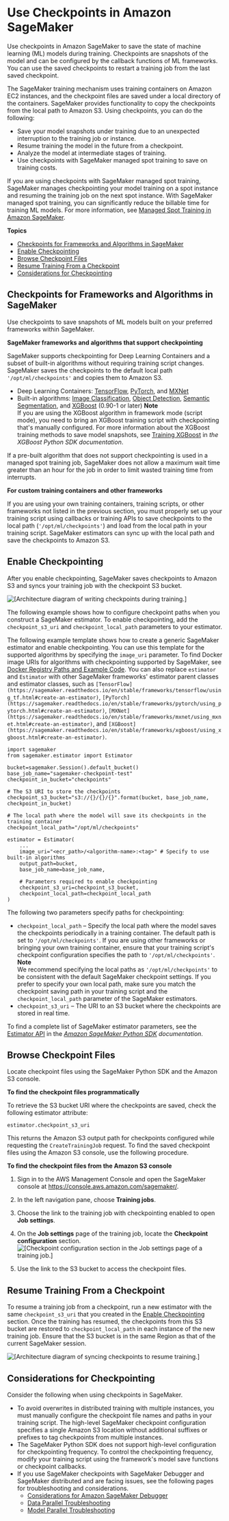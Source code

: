 # Use Checkpoints in Amazon SageMaker<a name="model-checkpoints"></a>

Use checkpoints in Amazon SageMaker to save the state of machine learning \(ML\) models during training\. Checkpoints are snapshots of the model and can be configured by the callback functions of ML frameworks\. You can use the saved checkpoints to restart a training job from the last saved checkpoint\. 

The SageMaker training mechanism uses training containers on Amazon EC2 instances, and the checkpoint files are saved under a local directory of the containers\. SageMaker provides functionality to copy the checkpoints from the local path to Amazon S3\. Using checkpoints, you can do the following:
+ Save your model snapshots under training due to an unexpected interruption to the training job or instance\.
+ Resume training the model in the future from a checkpoint\.
+ Analyze the model at intermediate stages of training\.
+ Use checkpoints with SageMaker managed spot training to save on training costs\.

If you are using checkpoints with SageMaker managed spot training, SageMaker manages checkpointing your model training on a spot instance and resuming the training job on the next spot instance\. With SageMaker managed spot training, you can significantly reduce the billable time for training ML models\. For more information, see [Managed Spot Training in Amazon SageMaker](model-managed-spot-training.md)\.

**Topics**
+ [Checkpoints for Frameworks and Algorithms in SageMaker](#model-checkpoints-whats-supported)
+ [Enable Checkpointing](#model-checkpoints-enable)
+ [Browse Checkpoint Files](#model-checkpoints-saved-file)
+ [Resume Training From a Checkpoint](#model-checkpoints-resume)
+ [Considerations for Checkpointing](#model-checkpoints-considerations)

## Checkpoints for Frameworks and Algorithms in SageMaker<a name="model-checkpoints-whats-supported"></a>

Use checkpoints to save snapshots of ML models built on your preferred frameworks within SageMaker\.

**SageMaker frameworks and algorithms that support checkpointing**

SageMaker supports checkpointing for Deep Learning Containers and a subset of built\-in algorithms without requiring training script changes\. SageMaker saves the checkpoints to the default local path `'/opt/ml/checkpoints'` and copies them to Amazon S3\. 
+ Deep Learning Containers: [TensorFlow](https://sagemaker.readthedocs.io/en/stable/frameworks/tensorflow/sagemaker.tensorflow.html), [PyTorch](https://sagemaker.readthedocs.io/en/stable/frameworks/pytorch/sagemaker.pytorch.html), and [MXNet](https://sagemaker.readthedocs.io/en/stable/frameworks/mxnet/sagemaker.mxnet.html)
+ Built\-in algorithms: [Image Classification](https://docs.aws.amazon.com/sagemaker/latest/dg/image-classification.html), [Object Detection](https://docs.aws.amazon.com/sagemaker/latest/dg/object-detection.html), [Semantic Segmentation](https://docs.aws.amazon.com/sagemaker/latest/dg/semantic-segmentation.html), and [XGBoost](https://docs.aws.amazon.com/sagemaker/latest/dg/xgboost.html) \(0\.90\-1 or later\)
**Note**  
If you are using the XGBoost algorithm in framework mode \(script mode\), you need to bring an XGBoost training script with checkpointing that's manually configured\. For more information about the XGBoost training methods to save model snapshots, see [Training XGBoost](https://xgboost.readthedocs.io/en/latest/python/python_intro.html#training) in *the XGBoost Python SDK documentation*\.

If a pre\-built algorithm that does not support checkpointing is used in a managed spot training job, SageMaker does not allow a maximum wait time greater than an hour for the job in order to limit wasted training time from interrupts\.

**For custom training containers and other frameworks**

If you are using your own training containers, training scripts, or other frameworks not listed in the previous section, you must properly set up your training script using callbacks or training APIs to save checkpoints to the local path \(`'/opt/ml/checkpoints'`\) and load from the local path in your training script\. SageMaker estimators can sync up with the local path and save the checkpoints to Amazon S3\.

## Enable Checkpointing<a name="model-checkpoints-enable"></a>

After you enable checkpointing, SageMaker saves checkpoints to Amazon S3 and syncs your training job with the checkpoint S3 bucket\.

![\[Architecture diagram of writing checkpoints during training.\]](http://docs.aws.amazon.com/sagemaker/latest/dg/images/checkpoints_write.png)

The following example shows how to configure checkpoint paths when you construct a SageMaker estimator\. To enable checkpointing, add the `checkpoint_s3_uri` and `checkpoint_local_path` parameters to your estimator\. 

The following example template shows how to create a generic SageMaker estimator and enable checkpointing\. You can use this template for the supported algorithms by specifying the `image_uri` parameter\. To find Docker image URIs for algorithms with checkpointing supported by SageMaker, see [Docker Registry Paths and Example Code](sagemaker-algo-docker-registry-paths.md)\. You can also replace `estimator` and `Estimator` with other SageMaker frameworks' estimator parent classes and estimator classes, such as `[TensorFlow](https://sagemaker.readthedocs.io/en/stable/frameworks/tensorflow/using_tf.html#create-an-estimator)`, `[PyTorch](https://sagemaker.readthedocs.io/en/stable/frameworks/pytorch/using_pytorch.html#create-an-estimator)`, `[MXNet](https://sagemaker.readthedocs.io/en/stable/frameworks/mxnet/using_mxnet.html#create-an-estimator)`, and `[XGBoost](https://sagemaker.readthedocs.io/en/stable/frameworks/xgboost/using_xgboost.html#create-an-estimator)`\.

```
import sagemaker
from sagemaker.estimator import Estimator

bucket=sagemaker.Session().default_bucket()
base_job_name="sagemaker-checkpoint-test"
checkpoint_in_bucket="checkpoints"

# The S3 URI to store the checkpoints
checkpoint_s3_bucket="s3://{}/{}/{}".format(bucket, base_job_name, checkpoint_in_bucket)

# The local path where the model will save its checkpoints in the training container
checkpoint_local_path="/opt/ml/checkpoints"

estimator = Estimator(
    ...
    image_uri="<ecr_path>/<algorithm-name>:<tag>" # Specify to use built-in algorithms
    output_path=bucket,
    base_job_name=base_job_name,
    
    # Parameters required to enable checkpointing
    checkpoint_s3_uri=checkpoint_s3_bucket,
    checkpoint_local_path=checkpoint_local_path
)
```

The following two parameters specify paths for checkpointing:
+ `checkpoint_local_path` – Specify the local path where the model saves the checkpoints periodically in a training container\. The default path is set to `'/opt/ml/checkpoints'`\. If you are using other frameworks or bringing your own training container, ensure that your training script's checkpoint configuration specifies the path to `'/opt/ml/checkpoints'`\.
**Note**  
We recommend specifying the local paths as `'/opt/ml/checkpoints'` to be consistent with the default SageMaker checkpoint settings\. If you prefer to specify your own local path, make sure you match the checkpoint saving path in your training script and the `checkpoint_local_path` parameter of the SageMaker estimators\.
+ `checkpoint_s3_uri` – The URI to an S3 bucket where the checkpoints are stored in real time\. 

To find a complete list of SageMaker estimator parameters, see the [Estimator API](https://sagemaker.readthedocs.io/en/stable/api/training/estimators.html#sagemaker.estimator.Estimator) in the *[Amazon SageMaker Python SDK](https://sagemaker.readthedocs.io) documentation*\.

## Browse Checkpoint Files<a name="model-checkpoints-saved-file"></a>

Locate checkpoint files using the SageMaker Python SDK and the Amazon S3 console\.

**To find the checkpoint files programmatically**

To retrieve the S3 bucket URI where the checkpoints are saved, check the following estimator attribute:

```
estimator.checkpoint_s3_uri
```

This returns the Amazon S3 output path for checkpoints configured while requesting the `CreateTrainingJob` request\. To find the saved checkpoint files using the Amazon S3 console, use the following procedure\.

**To find the checkpoint files from the Amazon S3 console**

1. Sign in to the AWS Management Console and open the SageMaker console at [https://console\.aws\.amazon\.com/sagemaker/](https://console.aws.amazon.com/sagemaker/)\.

1. In the left navigation pane, choose **Training jobs**\.

1. Choose the link to the training job with checkpointing enabled to open **Job settings**\.

1. On the **Job settings** page of the training job, locate the **Checkpoint configuration** section\.  
![\[Checkpoint configuration section in the Job settings page of a training job.\]](http://docs.aws.amazon.com/sagemaker/latest/dg/images/checkpoints_trainingjob.png)

1. Use the link to the S3 bucket to access the checkpoint files\.

## Resume Training From a Checkpoint<a name="model-checkpoints-resume"></a>

To resume a training job from a checkpoint, run a new estimator with the same `checkpoint_s3_uri` that you created in the [Enable Checkpointing](#model-checkpoints-enable) section\. Once the training has resumed, the checkpoints from this S3 bucket are restored to `checkpoint_local_path` in each instance of the new training job\. Ensure that the S3 bucket is in the same Region as that of the current SageMaker session\.

![\[Architecture diagram of syncing checkpoints to resume training.\]](http://docs.aws.amazon.com/sagemaker/latest/dg/images/checkpoints_resume.png)

## Considerations for Checkpointing<a name="model-checkpoints-considerations"></a>

Consider the following when using checkpoints in SageMaker\.
+ To avoid overwrites in distributed training with multiple instances, you must manually configure the checkpoint file names and paths in your training script\. The high\-level SageMaker checkpoint configuration specifies a single Amazon S3 location without additional suffixes or prefixes to tag checkpoints from multiple instances\.
+ The SageMaker Python SDK does not support high\-level configuration for checkpointing frequency\. To control the checkpointing frequency, modify your training script using the framework's model save functions or checkpoint callbacks\.
+ If you use SageMaker checkpoints with SageMaker Debugger and SageMaker distributed and are facing issues, see the following pages for troubleshooting and considerations\.
  + [Considerations for Amazon SageMaker Debugger](debugger-considerations.md)
  + [Data Parallel Troubleshooting](distributed-troubleshooting-data-parallel.md)
  + [Model Parallel Troubleshooting](distributed-troubleshooting-model-parallel.md)